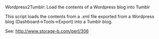 Wordpress2Tumblr: Load the contents of a Wordpress blog into Tumblr

This script loads the contents from a .xml file exported
from a Wordpress blog (Dashboard->Tools->Export) into a
Tumblr blog.

See: http://www.storage-b.com/perl/306

